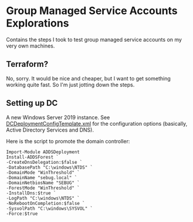 # Group Managed Service Accounts Explorations
Contains the steps I took to test group managed service accounts on my very own machines.

## Terraform?
No, sorry. It would be nice and cheaper, but I want to get something working
quite fast. So I'm just jotting down the steps.

## Setting up DC
A new Windows Server 2019 instance. See [DCDeploymentConfigTemplate.xml](DCDeploymentConfigTemplate.xml) for the configuration options (basically, Active Directory Services and DNS).

Here is the script to promote the domain controller:

	Import-Module ADDSDeployment
	Install-ADDSForest `
	-CreateDnsDelegation:$false `
	-DatabasePath "C:\windows\NTDS" `
	-DomainMode "WinThreshold" `
	-DomainName "sebug.local" `
	-DomainNetbiosName "SEBUG" `
	-ForestMode "WinThreshold" `
	-InstallDns:$true `
	-LogPath "C:\windows\NTDS" `
	-NoRebootOnCompletion:$false `
	-SysvolPath "C:\windows\SYSVOL" `
	-Force:$true



